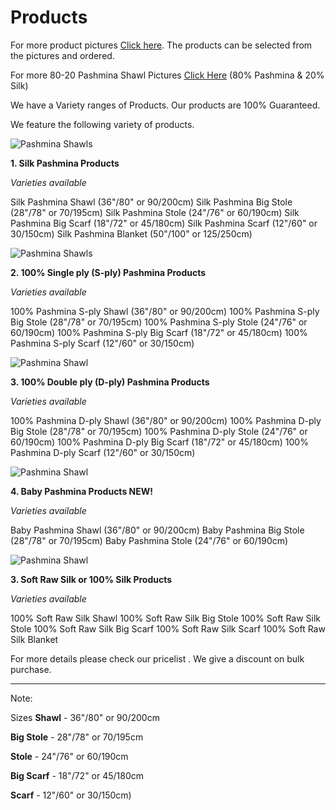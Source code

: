 # Products

For more product pictures [Click here](http://photobucket.com/pashmina). The products can be selected from the pictures and ordered. 

For more 80-20 Pashmina Shawl Pictures [Click Here](http://s299.photobucket.com/albums/mm292/tetrade/80-20%20Pashmina/) (80% Pashmina & 20% Silk)

We have a Variety ranges of Products. Our products are 100% Guaranteed.

We feature the following variety of products.

![Pashmina Shawls](http://www.tetrade.com.np/images/pash1.jpg)

__1. Silk Pashmina Products__

_Varieties available_

Silk Pashmina Shawl (36"/80" or 90/200cm)
Silk Pashmina Big Stole (28"/78" or 70/195cm)
Silk Pashmina Stole (24"/76" or 60/190cm)
Silk Pashmina Big Scarf (18"/72" or 45/180cm)
Silk Pashmina Scarf (12"/60" or 30/150cm)
Silk Pashmina Blanket (50"/100" or 125/250cm)

![Pashmina Shawls](http://www.tetrade.com.np/images/pash2.jpg)

__2. 100% Single ply (S-ply) Pashmina Products__

_Varieties available_

100% Pashmina S-ply Shawl  (36"/80" or 90/200cm)
100% Pashmina S-ply Big Stole (28"/78" or 70/195cm)
100% Pashmina S-ply Stole (24"/76" or 60/190cm)
100% Pashmina S-ply Big Scarf (18"/72" or 45/180cm)
100% Pashmina S-ply Scarf (12"/60" or 30/150cm)

![Pashmina Shawl](http://www.tetrade.com.np/images/pash3.jpg)

__3. 100% Double ply (D-ply) Pashmina Products__

_Varieties available_

100% Pashmina D-ply Shawl  (36"/80" or 90/200cm)
100% Pashmina D-ply Big Stole (28"/78" or 70/195cm)
100% Pashmina D-ply Stole (24"/76" or 60/190cm)
100% Pashmina D-ply Big Scarf (18"/72" or 45/180cm)
100% Pashmina D-ply Scarf (12"/60" or 30/150cm)

![Pashmina Shawl](http://www.tetrade.com.np/images/pash5.jpg)

__4. Baby Pashmina Products NEW!__

_Varieties available_

Baby Pashmina Shawl (36"/80" or 90/200cm)
Baby Pashmina Big Stole (28"/78" or 70/195cm)
Baby Pashmina Stole (24"/76" or 60/190cm)

![Pashmina Shawl](http://www.tetrade.com.np/images/pash4.jpg)

__3. Soft Raw Silk or 100% Silk Products__

_Varieties available_

100% Soft Raw Silk Shawl
100% Soft Raw Silk Big Stole
100% Soft Raw Silk Stole
100% Soft Raw Silk Big Scarf
100% Soft Raw Silk Scarf
100% Soft Raw Silk Blanket

For more details please check our pricelist . We give a discount on bulk purchase.

***
Note: 

Sizes
__Shawl__ - 36"/80" or 90/200cm

__Big Stole__ - 28"/78" or 70/195cm

__Stole__ - 24"/76" or 60/190cm

__Big Scarf__ - 18"/72" or 45/180cm

__Scarf__ - 12"/60" or 30/150cm) 

